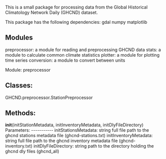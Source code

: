 This is a small package for processing data from the Global Historical Climatology Network Daily (GHCND) dataset.

This package has the following dependencies:
gdal
numpy
matplotlib

Modules
-----------
preprocessor: a module for reading and preprocessing GHCND data
stats: a module to calculate common climate statistics
plotter: a module for plotting time series
conversion: a module to convert between units


Module: preprocessor

Classes:
---------
GHCND.preprocessor.StationPreprocessor

Methods:
-----------
__init__(initStationMetadata, initInventoryMetadata, initDlyFileDirectory)
    Parameters:
    -----------
    initStationsMetadata: string
        full file path to the ghcnd stations metadata file (ghcnd-stations.txt)
    initInventoryMetadata: string
        full file path to the ghcnd inventory metadata file (ghcnd-inventory.txt)
    initDlyFileDirectory: string
        path to the directory holding the ghcnd dly files (ghcnd_all)
        
